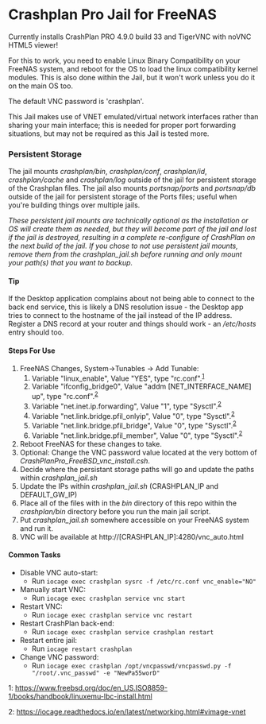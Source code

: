 # Crashplan Pro Jail for FreeNAS

Currently installs CrashPlan PRO 4.9.0 build 33 and TigerVNC with noVNC HTML5 viewer!

For this to work, you need to enable Linux Binary Compatibility on your FreeNAS system, and reboot for the OS to load the linux compatibility kernel modules. This is also done within the Jail, but it won't work unless you do it on the main OS too. 

The default VNC password is 'crashplan'.

This Jail makes use of VNET emulated/virtual network interfaces rather than sharing your main interface; this is needed for proper port forwarding situations, but may not be required as this Jail is tested more.

### Persistent Storage
The jail mounts _crashplan/bin_, _crashplan/conf_, _crashplan/id_, _crashplan/cache_ and _crashplan/log_ outside of the jail for persistent storage of the Crashplan files.
The jail also mounts _portsnap/ports_ and _portsnap/db_ outside of the jail for persistent storage of the Ports files; useful when you're building things over multiple jails.

_These persistent jail mounts are technically optional as the installation or OS will create them as needed, but they will become part of the jail and lost if the jail is destroyed, resulting in a complete re-configure of CrashPlan on the next build of the jail. If you chose to not use persistent jail mounts, remove them from the crashplan_jail.sh before running and only mount your path(s) that you want to backup._

#### Tip
If the Desktop application complains about not being able to connect to the back end service, this is likely a DNS resolution issue - the Desktop app tries to connect to the hostname of the jail instead of the IP address. Register a DNS record at your router and things should work - an _/etc/hosts_ entry should too.

#### Steps For Use
1. FreeNAS Changes, System->Tunables -> Add Tunable:
   1. Variable "linux_enable", Value "YES", type "rc.conf".<sup>[1](#linux_enable)</sup>
   1. Variable "ifconfig_bridge0", Value "addm [NET_INTERFACE_NAME] up", type "rc.conf".<sup>[2](#vnet)</sup>
   1. Variable "net.inet.ip.forwarding", Value "1", type "Sysctl".<sup>[2](#vnet)</sup>
   1. Variable "net.link.bridge.pfil_onlyip", Value "0", type "Sysctl".<sup>[2](#vnet)</sup>
   1. Variable "net.link.bridge.pfil_bridge", Value "0", type "Sysctl".<sup>[2](#vnet)</sup>
   1. Variable "net.link.bridge.pfil_member", Value "0", type "Sysctl".<sup>[2](#vnet)</sup>
1. Reboot FreeNAS for these changes to take.
1. Optional: Change the VNC password value located at the very bottom of _CrashPlanPro_FreeBSD_vnc_install.csh_.
1. Decide where the persistant storage paths will go and update the paths within _crashplan_jail.sh_ 
1. Update the IPs within _crashplan_jail.sh_ (CRASHPLAN_IP and DEFAULT_GW_IP)
1. Place all of the files with in the _bin_ directory of this repo within the _crashplan/bin_ directory before you run the main jail script.
1. Put _crashplan_jail.sh_ somewhere accessible on your FreeNAS system and run it.
1. VNC will be available at http://[CRASHPLAN_IP]:4280/vnc_auto.html

#### Common Tasks
- Disable VNC auto-start:
  - Run `iocage exec crashplan sysrc -f /etc/rc.conf vnc_enable="NO"`
- Manually start VNC: 
  - Run `iocage exec crashplan service vnc start`
- Restart VNC:
  - Run `iocage exec crashplan service vnc restart`
- Restart CrashPlan back-end:
  - Run `iocage exec crashplan service crashplan restart`
- Restart entire jail:
  - Run `iocage restart crashplan`
- Change VNC password:
  - Run `iocage exec crashplan /opt/vncpasswd/vncpasswd.py -f "/root/.vnc_passwd" -e "NewPa55worD"`
  
<a name="linux_enable">1</a>: https://www.freebsd.org/doc/en_US.ISO8859-1/books/handbook/linuxemu-lbc-install.html

<a name="vnet">2</a>: https://iocage.readthedocs.io/en/latest/networking.html#vimage-vnet


